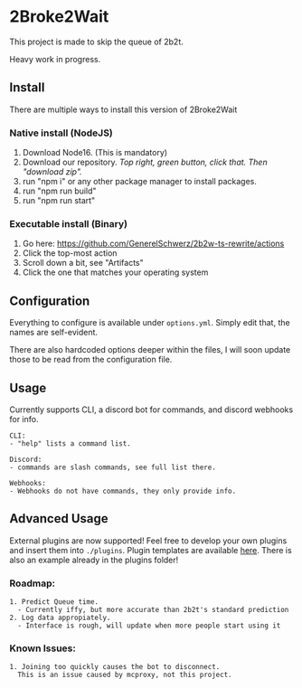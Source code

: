 # 2Broke2Wait

This project is made to skip the queue of 2b2t.

Heavy work in progress.

## Install

There are multiple ways to install this version of 2Broke2Wait

### Native install (NodeJS)

1. Download Node16. (This is mandatory)
2. Download our repository. _Top right, green button, click that. Then "download zip"._
3. run "npm i" or any other package manager to install packages.
4. run "npm run build"
5. run "npm run start"

### Executable install (Binary)

1. Go here: https://github.com/GenerelSchwerz/2b2w-ts-rewrite/actions
2. Click the top-most action
3. Scroll down a bit, see "Artifacts"
4. Click the one that matches your operating system


## Configuration

Everything to configure is available under `options.yml`.
Simply edit that, the names are self-evident.

There are also hardcoded options deeper within the files, I will soon update those to be read from the configuration file.

## Usage

Currently supports CLI, a discord bot for commands, and discord webhooks for info.

    CLI:
    - "help" lists a command list.

    Discord:
    - commands are slash commands, see full list there.

    Webhooks:
    - Webhooks do not have commands, they only provide info.


## Advanced Usage
External plugins are now supported! Feel free to develop your own plugins and insert them into `./plugins`.
Plugin templates are available [here](https://github.com/nxg-org/mineflayer-mitm-proxy). There is also an example already in the plugins folder!


### Roadmap:

    1. Predict Queue time.
      - Currently iffy, but more accurate than 2b2t's standard prediction
    2. Log data appropiately.
      - Interface is rough, will update when more people start using it

### Known Issues:
    1. Joining too quickly causes the bot to disconnect.
      This is an issue caused by mcproxy, not this project.

